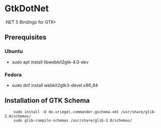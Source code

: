 # GtkDotNet
.NET 5 Bindings for GTK+ 

## Prerequisites

### Ubuntu
* sudo apt install libwebkit2gtk-4.0-dev
### Fedora
* sudo dnf install webkit2gtk3-devel.x86_64

## Installation of GTK Schema
```
    sudo install -D de.uriegel.commander.gschema.xml /usr/share/glib-2.0/schemas/
    sudo glib-compile-schemas /usr/share/glib-2.0/schemas/
```     